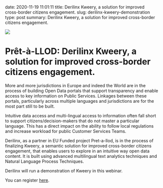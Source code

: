 date: 2020-11-19 11:01:11
title: Derilinx Kweery, a solution for improved cross-border citizens engagement.
slug: derilinx-kweery-demonstration
type: post
summary: Derilinx Kweery, a solution for improved cross-border citizens engagement.

![](../static/logo-cut-final-600x220.png)

# Prêt-à-LLOD: Derilinx Kweery, a solution for improved cross-border citizens engagement.


More and more jurisdictions in Europe and indeed the World are in the process of building  Open Data portals that support transparency and enable access to key information on Public Services. Linkages between these portals, particularly across multiple languages and jurisdictions are for the most part still to be built.

Intuitive data access and multi-lingual access to information often fall short to support citizens/decision-makers that do not master a particular language. This has a direct impact on the ability to follow local regulations and increase workload for public Customer Services Teams.

Derilinx, as a partner in EU Funded project Pret-a-llod, is in the process of finalizing Kweery, a semantic solution for improved cross-border citizens engagement, that enables users to explore in an intuitive way open data content. It is built using advanced multilingual text analytics techniques and Natural Language Process Techniques.

Derilinx will run a demonstration of Kweery in this webinar.

You can register [here](https://register.gotowebinar.com/register/4126082720768420366).
